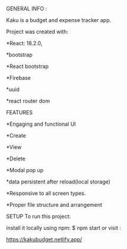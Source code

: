 GENERAL INFO :

Kaku is a budget and expense tracker app.

Project was created with:

*React: 18.2.0,

*bootstrap

*React bootstrap

*Firebase

*uuid

*react router dom


FEATURES

*Engaging and functional UI

*Create 

*View  

*Delete

*Modal pop up

*data persistent after reload(local storage)

*Responsive to all screen types.

*Proper file structure and arrangement

SETUP To run this project:

install it locally using npm: $ npm start or visit :

https://kakubudget.netlify.app/
